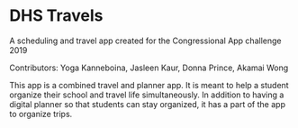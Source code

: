 # DHS Travels
A scheduling and travel app created for the Congressional App challenge 2019

Contributors: 
Yoga Kanneboina, Jasleen Kaur, Donna Prince, Akamai Wong

This app is a combined travel and planner app. It is meant to help a student organize their school and travel life simultaneously. 
In addition to having a digital planner so that students can stay organized, it has a part of the app to organize trips. 
